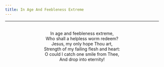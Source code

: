 ```yaml
---
title: In Age And Feebleness Extreme
---
```


---
<center>
<br/>
In age and feebleness extreme,<br/>
Who shall a helpless worm redeem?<br/>
Jesus, my only hope Thou art,<br/>
Strength of my failing flesh and heart:<br/>
O could I catch one smile from Thee,<br/>
And drop into eternity!<br/>

</center>